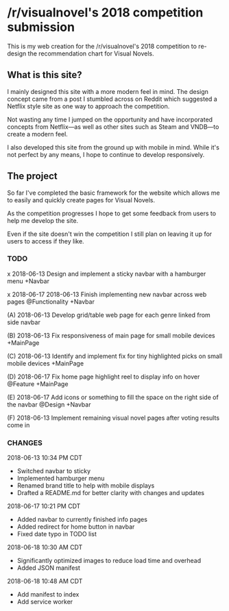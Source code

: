 # /r/visualnovel's 2018 competition submission

This is my web creation for the /r/visualnovel's 2018 competition to re-design the recommendation chart for Visual Novels.

## What is this site?

I mainly designed this site with a more modern feel in mind.
The design concept came from a post I stumbled across on Reddit which suggested a Netflix style site as one way to approach the competition.

Not wasting any time I jumped on the opportunity and have incorporated concepts from Netflix—as well as other sites such as Steam and VNDB—to create a modern feel.

I also developed this site from the ground up with mobile in mind. While it's not perfect by any means, I hope to continue to develop responsively.

## The project

So far I've completed the basic framework for the website which allows me to easily and quickly create pages for Visual Novels.

As the competition progresses I hope to get some feedback from users to help me develop the site.

Even if the site doesn't win the competition I still plan on leaving it up for users to access if they like.

### TODO

x 2018-06-13 Design and implement a sticky navbar with a hamburger menu +Navbar

x 2018-06-17 2018-06-13 Finish implementing new navbar across web pages @Functionality +Navbar

(A) 2018-06-13 Develop grid/table web page for each genre linked from side navbar

(B) 2018-06-13 Fix responsiveness of main page for small mobile devices +MainPage

(C) 2018-06-13 Identify and implement fix for tiny highlighted picks on small mobile devices +MainPage

(D) 2018-06-17 Fix home page highlight reel to display info on hover @Feature +MainPage

(E) 2018-06-17 Add icons or something to fill the space on the right side of the navbar @Design +Navbar

(F) 2018-06-13 Implement remaining visual novel pages after voting results come in

### CHANGES

2018-06-13 10:34 PM CDT

- Switched navbar to sticky
- Implemented hamburger menu
- Renamed brand title to help with mobile displays
- Drafted a README.md for better clarity with changes and updates

2018-06-17 10:21 PM CDT

- Added navbar to currently finished info pages
- Added redirect for home button in navbar
- Fixed date typo in TODO list

2018-06-18 10:30 AM CDT

- Significantly optimized images to reduce load time and overhead
- Added JSON manifest

2018-06-18 10:48 AM CDT

- Add manifest to index
- Add service worker
